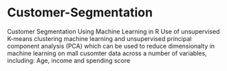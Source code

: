 # Customer-Segmentation
Customer Segmentation Using Machine Learning in R
Use of unsupervised K-means clustering machine learning
and unsupervised principal component analysis (PCA) which can be used to reduce dimensionalty in machine learning
on mall cusomter data across a number of variables, including: Age, income and spending score
